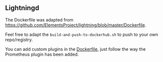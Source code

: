 ## Lightningd

The Dockerfile was adapted from
https://github.com/ElementsProject/lightning/blob/master/Dockerfile.

Feel free to adapt the `build-and-push-to-dockerhub.sh` to push to your own
repo/registry.

You can add custom plugins in the [Dockerfile](./Dockerfile#L29), just follow
the way the Prometheus plugin has been added.
